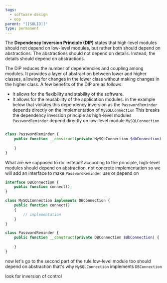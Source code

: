 ```yaml
---
tags:
  - software-design
  - oop
parent: "[[SOLID]]"
type: permanent
---
```


The **Dependency Inversion Principle (DIP)** states that high-level modules should not depend on low-level modules, but rather both should depend on abstractions. The abstractions should not depend on details. Instead, the details should depend on abstractions.


The DIP reduces the number of dependencies and coupling among modules. It provides a layer of abstraction between lower and higher classes, allowing for changes in the lower class without making changes in the higher class. A few benefits of the DIP are as follows:

- It allows for the flexibility and stability of the software.
- It allows for the reusability of the application modules.
in the example below that violates this dependency inversion as the `PasswordReminder` depends directly on the implementation of `MySQLConnection` 
This breaks the dependency inversion principle as high-level modules  `PasswordReminder`  depend directly on low-level module `MySQLConnection` 

```php

class PasswordReminder {
	public function __construct(private MySQLConnection $dbConnection) {
		
	}
}

```

What are we supposed to do instead? according to the principle, high-level modules should depend on abstraction, not concrete implementation so we will add an interface to make `PasswordReminder`  use or depend on 


```php
interface DBConnection {
	public function connect();
}

class MySQLConnection implements DBConnection {
	public function connect() 
	{
		// implementation
	}
}

class PasswordReminder {
	public function __construct(private DBConnection $dbConnection) {
		
	}
}

```

now let's go to the second part of the rule low-level module too should depend on abstraction that's why `MySQLConnection` implements `DBConnection` 



look for inversion of control 

